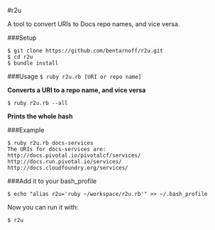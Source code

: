 #r2u

A tool to convert URIs to Docs repo names, and vice versa.

###Setup

```
$ git clone https://github.com/bentarnoff/r2u.git
$ cd r2u
$ bundle install
```

###Usage
`$ ruby r2u.rb [URI or repo name]`  

**Converts a URI to a repo name, and vice versa**

`$ ruby r2u.rb --all`  

**Prints the whole hash**

###Example
```
$ ruby r2u.rb docs-services
The URIs for docs-services are:
http://docs.pivotal.io/pivotalcf/services/
http://docs.run.pivotal.io/services/
http://docs.cloudfoundry.org/services/
```

###Add it to your bash_profile

```
$ echo "alias r2u='ruby ~/workspace/r2u.rb'" >> ~/.bash_profile
```

Now you can run it with:

```
$ r2u
```
